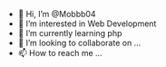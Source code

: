 - 👋 Hi, I’m @Mobbb04
- 👀 I’m interested in Web Development
- 🌱 I’m currently learning php
- 💞️ I’m looking to collaborate on ...
- 📫 How to reach me ...

<!---
Mobbb04/Mobbb04 is a ✨ special ✨ repository because its `README.md` (this file) appears on your GitHub profile.
You can click the Preview link to take a look at your changes.
--->
